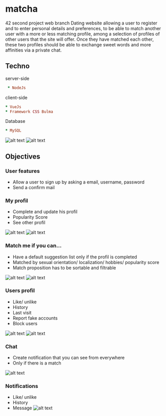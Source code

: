 # matcha

42 second project web branch
Dating website allowing a user to register and to enter personal details and preferences, to be able to match another user with a more or less matching profile, among a
selection of profiles of other users that the site will offer.
Once they have matched each other, these two profiles should be able to exchange sweet words and more affinities via a private chat.

## Techno
server-side
```ruby
 * NodeJs
 ```
 client-side
 ```ruby
 * VueJs
 * Framework CSS Bulma
 
 ```
 Database
 ```ruby
 * MySQL
 ```
 
![alt text](https://github.com/Anniton/matcha/blob/master/Screen%20Shot%202019-08-28%20at%2012.57.04%20PM.png)
![alt text](https://github.com/Anniton/matcha/blob/master/Screen%20Shot%202019-08-28%20at%2012.57.20%20PM.png)

## Objectives
### User features
* Allow a user to sign up by asking a email, username, password
* Send a confirm mail


### My profil
* Complete and update his profil
* Popularity Score
* See other profil

![alt text](https://github.com/Anniton/matcha/blob/master/Screen%20Shot%202019-08-28%20at%2012.59.37%20PM.png)
![alt text](https://github.com/Anniton/matcha/blob/master/Screen%20Shot%202019-08-28%20at%2012.59.55%20PM.png)

### Match me if you can...
* Have a default suggestion list only if the profil is completed
* Matched by sexual orientation/ localization/ hobbies/ popularity score
* Match proposition has to be sortable and filtrable 

![alt text](https://github.com/Anniton/matcha/blob/master/Screen%20Shot%202019-08-28%20at%201.01.35%20PM.png)
![alt text](https://github.com/Anniton/matcha/blob/master/Screen%20Shot%202019-08-28%20at%201.16.11%20PM.png)

### Users profil
* Like/ unlike
* History
* Last visit
* Report fake accounts
* Block users

![alt text](https://github.com/Anniton/matcha/blob/master/Screen%20Shot%202019-08-28%20at%201.09.32%20PM.png)
![alt text](https://github.com/Anniton/matcha/blob/master/Screen%20Shot%202019-08-28%20at%201.00.36%20PM.png)

### Chat
* Create notification that you can see from everywhere
* Only if there is a match

![alt text](https://github.com/Anniton/matcha/blob/master/Screen%20Shot%202019-08-28%20at%201.03.25%20PM.png)

### Notifications
* Like/ unlike
* History
* Message
![alt text](https://github.com/Anniton/matcha/blob/master/Screen%20Shot%202019-08-28%20at%201.06.34%20PM.png)
